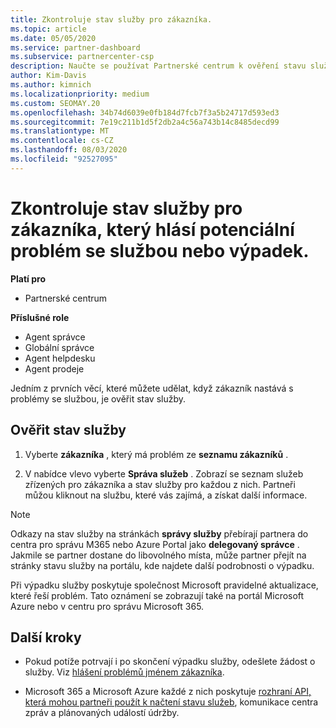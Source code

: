 ```yaml
---
title: Zkontroluje stav služby pro zákazníka.
ms.topic: article
ms.date: 05/05/2020
ms.service: partner-dashboard
ms.subservice: partnercenter-csp
description: Naučte se používat Partnerské centrum k ověření stavu služby pro zákazníka, když dojde k potížím se službou.
author: Kim-Davis
ms.author: kimnich
ms.localizationpriority: medium
ms.custom: SEOMAY.20
ms.openlocfilehash: 34b74d6039e0fb184d7fcb7f3a5b24717d593ed3
ms.sourcegitcommit: 7e19c211b1d5f2db2a4c56a743b14c8485decd99
ms.translationtype: MT
ms.contentlocale: cs-CZ
ms.lasthandoff: 08/03/2020
ms.locfileid: "92527095"
---
```

# <a name="check-service-health-for-a-customer-reporting-a-potential-service-problem-or-outage"></a>Zkontroluje stav služby pro zákazníka, který hlásí potenciální problém se službou nebo výpadek.

**Platí pro**

- Partnerské centrum

**Příslušné role**

- Agent správce
- Globální správce
- Agent helpdesku
- Agent prodeje

Jedním z prvních věcí, které můžete udělat, když zákazník nastává s problémy se službou, je ověřit stav služby. 

## <a name="check-service-health"></a>Ověřit stav služby

1. Vyberte **zákazníka** , který má problém ze **seznamu zákazníků** .

2. V nabídce vlevo vyberte **Správa služeb** . Zobrazí se seznam služeb zřízených pro zákazníka a stav služby pro každou z nich. Partneři můžou kliknout na službu, které vás zajímá, a získat další informace. 

>[!NOTE] 
> Odkazy na stav služby na stránkách **správy služby** přebírají partnera do centra pro správu M365 nebo Azure Portal jako **delegovaný správce** . Jakmile se partner dostane do libovolného místa, může partner přejít na stránky stavu služby na portálu, kde najdete další podrobnosti o výpadku.
 
Při výpadku služby poskytuje společnost Microsoft pravidelné aktualizace, které řeší problém. Tato oznámení se zobrazují také na portál Microsoft Azure nebo v centru pro správu Microsoft 365.

## <a name="next-steps"></a>Další kroky 

- Pokud potíže potrvají i po skončení výpadku služby, odešlete žádost o služby. Viz [hlášení problémů jménem zákazníka](report-problems-on-behalf-of-a-customer.md).

- Microsoft 365 a Microsoft Azure každé z nich poskytuje [rozhraní API, která mohou partneři použít k načtení stavu služeb](get-automated-service-notifications-with-our-apis.md), komunikace centra zpráv a plánovaných událostí údržby.

 

